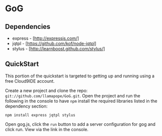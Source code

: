 # GoG

## Dependencies

* express - [http://expressjs.com/]
* jqtpl - [https://github.com/kof/node-jqtpl]
* stylus - [http://learnboost.github.com/stylus/]
## QuickStart

This portion of the quickstart is targeted to getting up and running using a free Cloud9IDE account.

Create a new project and clone the repo: `git://github.com/llamapope/GoG.git`. Open the project and run the following in the console to have `npm` install the required libraries listed in the dependency section:

    npm install express jqtpl stylus

Open gog.js, click the `run` button to add a server configuration for gog and click run. View via the link in the console.
